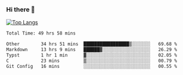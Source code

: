 ### Hi there 👋

[![Top Langs](https://github-readme-stats.vercel.app/api/top-langs/?username=Lslightly&layout=compact)](https://github.com/anuraghazra/github-readme-stats)

<!--START_SECTION:waka-->

```txt
Total Time: 49 hrs 58 mins

Other        34 hrs 51 mins  █████████████████▒░░░░░░░   69.68 %
Markdown     13 hrs 9 mins   ██████▓░░░░░░░░░░░░░░░░░░   26.29 %
Typst        1 hr 1 min      ▓░░░░░░░░░░░░░░░░░░░░░░░░   02.05 %
C            23 mins         ▒░░░░░░░░░░░░░░░░░░░░░░░░   00.79 %
Git Config   16 mins         ░░░░░░░░░░░░░░░░░░░░░░░░░   00.55 %
```

<!--END_SECTION:waka-->

